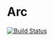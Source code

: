 # Arc

[![Build Status](https://travis-ci.org/cda-group/arc.svg?branch=master)](https://travis-ci.org/travis-ci/travis-web)
